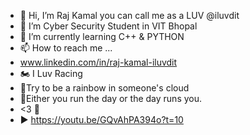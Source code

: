 - 👋 Hi, I’m Raj Kamal you can call me as a LUV @iluvdit
- 👀 I’m Cyber Security Student in VIT Bhopal
- 🌱 I’m currently learning C++ & PYTHON
- 📫 How to reach me ...
-    www.linkedin.com/in/raj-kamal-iluvdit   
- 🏍 I Luv Racing
- 🌈Try to be a rainbow in someone's cloud
- 📅Either you run the day or the day runs you.
- <3 🖤
- ▶️ https://youtu.be/GQvAhPA394o?t=10
